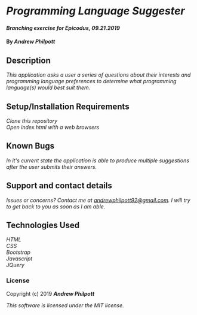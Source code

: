 # _Programming Language Suggester_

#### _Branching exercise for Epicodus, 09.21.2019_

#### By _**Andrew Philpott**_

## Description

_This application asks a user a series of questions about their interests and programming language preferences to determine what programming language(s) would best suit them._

## Setup/Installation Requirements

_Clone this repository_
<br>
_Open index.html with a web browsers_

## Known Bugs

_In it's current state the application is able to produce multiple suggestions after the user submits their answers._

## Support and contact details

_Issues or concerns? Contact me at andrewphilpott92@gmail.com. I will try to get back to you as soon as I am able._

## Technologies Used

_HTML_<br>
_CSS_<br>
_Bootstrap_<br>
_Javascript_<br>
_JQuery_

### License

Copyright (c) 2019 **_Andrew Philpott_**

*This software is licensed under the MIT license.*
